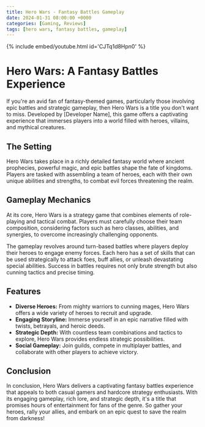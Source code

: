 ```yaml
---
title: Hero Wars - Fantasy Battles Gameplay
date: 2024-01-31 08:00:00 +0000
categories: [Gaming, Reviews]
tags: [hero wars, fantasy battles, gameplay]
---
```



{% include embed/youtube.html id='CJTq1d8Hpn0' %}

# Hero Wars: A Fantasy Battles Experience

If you're an avid fan of fantasy-themed games, particularly those involving epic battles and strategic gameplay, then Hero Wars is a title you don't want to miss. Developed by [Developer Name], this game offers a captivating experience that immerses players into a world filled with heroes, villains, and mythical creatures.

## The Setting

Hero Wars takes place in a richly detailed fantasy world where ancient prophecies, powerful magic, and epic battles shape the fate of kingdoms. Players are tasked with assembling a team of heroes, each with their own unique abilities and strengths, to combat evil forces threatening the realm.

## Gameplay Mechanics

At its core, Hero Wars is a strategy game that combines elements of role-playing and tactical combat. Players must carefully choose their team composition, considering factors such as hero classes, abilities, and synergies, to overcome increasingly challenging opponents.

The gameplay revolves around turn-based battles where players deploy their heroes to engage enemy forces. Each hero has a set of skills that can be used strategically to attack foes, buff allies, or unleash devastating special abilities. Success in battles requires not only brute strength but also cunning tactics and precise timing.

## Features

- **Diverse Heroes:** From mighty warriors to cunning mages, Hero Wars offers a wide variety of heroes to recruit and upgrade.
- **Engaging Storyline:** Immerse yourself in an epic narrative filled with twists, betrayals, and heroic deeds.
- **Strategic Depth:** With countless team combinations and tactics to explore, Hero Wars provides endless strategic possibilities.
- **Social Gameplay:** Join guilds, compete in multiplayer battles, and collaborate with other players to achieve victory.

## Conclusion

In conclusion, Hero Wars delivers a captivating fantasy battles experience that appeals to both casual gamers and hardcore strategy enthusiasts. With its engaging gameplay, rich lore, and strategic depth, it's a title that promises hours of entertainment for fans of the genre. So gather your heroes, rally your allies, and embark on an epic quest to save the realm from darkness!
